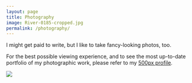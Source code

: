 ```yaml
---
layout: page
title: Photography
image: River-0185-cropped.jpg
permalink: /photography/
---
```

I might get paid to write, but I like to take fancy-looking photos, too.

For the best possible viewing experience, and to see the most up-to-date portfolio of my photographic work, please refer to my [500px profile](https://500px.com/sarahwelton).

<img src="../img/Lynx-0789.jpg"/>
